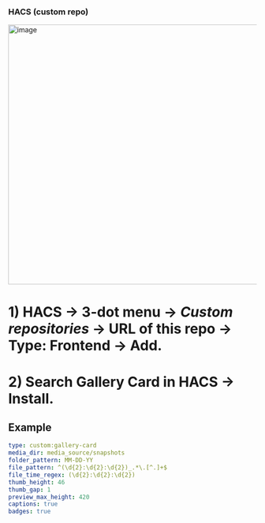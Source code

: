 ### HACS (custom repo)
<img width="702" height="528" alt="image" src="https://github.com/user-attachments/assets/ec66d39a-14b0-44ff-8072-f738e6f4fdec" />

# 1) HACS → 3-dot menu → *Custom repositories* → URL of this repo → Type: Frontend → **Add**.&#x20;
# 2) Search **Gallery Card** in HACS → Install.

## Example
```yaml
type: custom:gallery-card
media_dir: media_source/snapshots
folder_pattern: MM-DD-YY
file_pattern: ^(\d{2}:\d{2}:\d{2})_.*\.[^.]+$
file_time_regex: (\d{2}:\d{2}:\d{2})
thumb_height: 46
thumb_gap: 1
preview_max_height: 420
captions: true
badges: true
